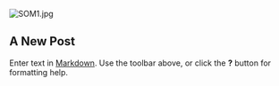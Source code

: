 ![SOM1.jpg]({{site.baseurl}}/images/SOM1.jpg)
## A New Post

Enter text in [Markdown](http://daringfireball.net/projects/markdown/). Use the toolbar above, or click the **?** button for formatting help.
